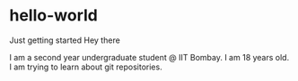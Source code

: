 # hello-world
Just getting started
Hey there

I am a second year undergraduate student @ IIT Bombay. I am 18 years old.
I am trying to learn about git repositories.
